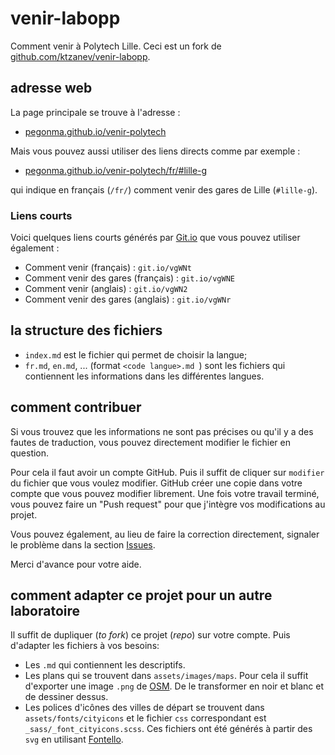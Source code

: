 # venir-labopp

Comment venir à Polytech Lille. Ceci est un fork de [github.com/ktzanev/venir-labopp](https://github.com/ktzanev/venir-labopp).

## adresse web

La page principale se trouve à l'adresse :

* [pegonma.github.io/venir-polytech](https://pegonma.github.io/venir-polytech/)

Mais vous pouvez aussi utiliser des liens directs comme par exemple :

* [pegonma.github.io/venir-polytech/fr/#lille-g](https://pegonma.github.io/venir-polytech/fr/#lille-g)

qui indique en français (`/fr/`) comment venir des gares de Lille (`#lille-g`).

### Liens courts

Voici quelques liens courts générés par [Git.io](https://git.io) que vous pouvez utiliser également :

- Comment venir (français) : `git.io/vgWNt`
- Comment venir des gares (français) : `git.io/vgWNE`
- Comment venir (anglais) : `git.io/vgWN2`
- Comment venir des gares (anglais) : `git.io/vgWNr`

## la structure des fichiers

- `index.md` est le fichier qui permet de choisir la langue;
- `fr.md`, `en.md`, ... (format `<code langue>.md `) sont les fichiers qui contiennent les informations dans les différentes langues.

## comment contribuer

Si vous trouvez que les informations ne sont pas précises ou qu'il y a des fautes de traduction, vous pouvez directement modifier le fichier en question.

Pour cela il faut avoir un compte GitHub.
Puis il suffit de cliquer sur `modifier` du fichier que vous voulez modifier.
GitHub créer une copie dans votre compte que vous pouvez modifier librement.
Une fois votre travail terminé, vous pouvez faire un "Push request" pour que j'intègre vos modifications au projet.

Vous pouvez également, au lieu de faire la correction directement, signaler le problème dans la section [Issues](https://github.com/pegonma/venir-polytech/issues).

Merci d'avance pour votre aide.

## comment adapter ce projet pour un autre laboratoire

Il suffit de dupliquer (_to fork_) ce projet (_repo_) sur votre compte. Puis d'adapter les fichiers à vos besoins:

- Les `.md` qui contiennent les descriptifs.
- Les plans qui se trouvent dans `assets/images/maps`. Pour cela il suffit d'exporter une image `.png` de [OSM](http://www.openstreetmap.org/). De le transformer en noir et blanc et de dessiner dessus.
- Les polices d'icônes des villes de départ se trouvent dans `assets/fonts/cityicons` et le fichier `css` correspondant est `_sass/_font_cityicons.scss`. Ces fichiers ont été générés à partir des `svg` en utilisant [Fontello](http://fontello.com/).

